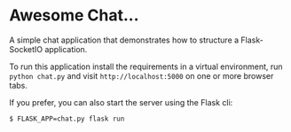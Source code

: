 Awesome Chat...
===================

A simple chat application that demonstrates how to structure a Flask-SocketIO application.

To run this application install the requirements in a virtual environment, run `python chat.py` and visit `http://localhost:5000` on one or more browser tabs.

If you prefer, you can also start the server using the Flask cli:

    $ FLASK_APP=chat.py flask run
